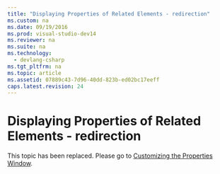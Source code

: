 ```yaml
---
title: "Displaying Properties of Related Elements - redirection"
ms.custom: na
ms.date: 09/19/2016
ms.prod: visual-studio-dev14
ms.reviewer: na
ms.suite: na
ms.technology: 
  - devlang-csharp
ms.tgt_pltfrm: na
ms.topic: article
ms.assetid: 07889c43-7d96-40dd-823b-ed02bc17eeff
caps.latest.revision: 24
---
```

# Displaying Properties of Related Elements - redirection
This topic has been replaced. Please go to [Customizing the Properties Window](../Topic/Customizing%20the%20Properties%20Window.md).
